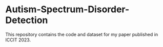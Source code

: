 # Autism-Spectrum-Disorder-Detection
This repository contains the code and dataset for my paper published in ICCIT 2023. 
